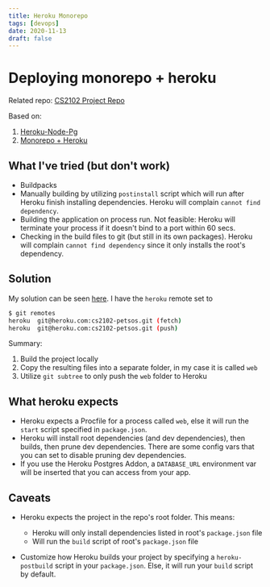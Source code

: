```yaml
---
title: Heroku Monorepo
tags: [devops]
date: 2020-11-13
draft: false
---
```


# Deploying monorepo + heroku

Related repo: [CS2102 Project Repo](https://github.com/benclmnt/CS2102_2021_S1_Team28/blob/master/heroku-deploy.py)

Based on:
1. [Heroku-Node-Pg](https://www.taniarascia.com/node-express-postgresql-heroku/)
2. [Monorepo + Heroku](https://chunkofcode.net/deploying-a-monorepo-with-backend-and-frontend-directory-to-heroku-using-git-subtree/)

## What I've tried (but don't work)

- Buildpacks
- Manually building by utilizing `postinstall` script which will run after Heroku finish installing dependencies. Heroku will complain `cannot find dependency`.
- Building the application on process run. Not feasible: Heroku will terminate your process if it doesn't bind to a port within 60 secs.
- Checking in the build files to git (but still in its own packages). Heroku will complain `cannot find dependency` since it only installs the root's dependency.

## Solution

My solution can be seen [here](https://github.com/benclmnt/CS2102_2021_S1_Team28/blob/master/heroku-deploy.py). I have the `heroku` remote set to 

```bash
$ git remotes
heroku  git@heroku.com:cs2102-petsos.git (fetch)
heroku  git@heroku.com:cs2102-petsos.git (push)
```

Summary:

1. Build the project locally
2. Copy the resulting files into a separate folder, in my case it is called `web`
3. Utilize `git subtree` to only push the `web` folder to Heroku

## What heroku expects

- Heroku expects a Procfile for a process called `web`, else it will run the `start` script specified in `package.json`.
- Heroku will install root dependencies (and dev dependencies), then builds, then prune dev dependencies. There are some config vars that you can set to disable pruning dev dependencies.
- If you use the Heroku Postgres Addon, a `DATABASE_URL` environment var will be inserted that you can access from your app.

## Caveats

- Heroku expects the project in the repo's root folder. This means:
  - Heroku will only install dependencies listed in root's `package.json` file
  - Will run the `build` script of root's `package.json` file

- Customize how Heroku builds your project by specifying a `heroku-postbuild` script in your `package.json`. Else, it will run your `build` script by default.




